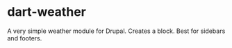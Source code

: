 # dart-weather
A very simple weather module for Drupal. Creates a block. Best for sidebars and footers.
